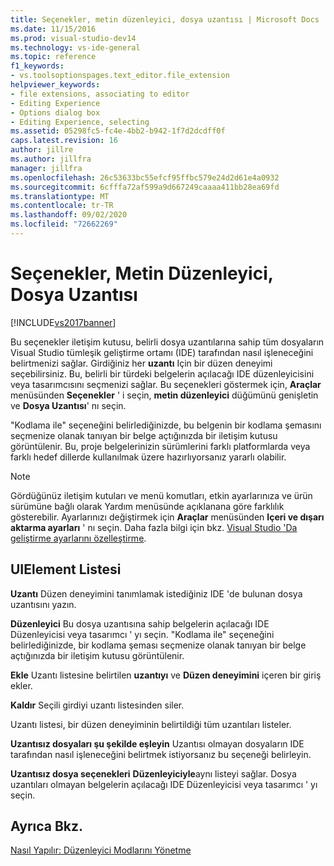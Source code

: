 ```yaml
---
title: Seçenekler, metin düzenleyici, dosya uzantısı | Microsoft Docs
ms.date: 11/15/2016
ms.prod: visual-studio-dev14
ms.technology: vs-ide-general
ms.topic: reference
f1_keywords:
- vs.toolsoptionspages.text_editor.file_extension
helpviewer_keywords:
- file extensions, associating to editor
- Editing Experience
- Options dialog box
- Editing Experience, selecting
ms.assetid: 05298fc5-fc4e-4bb2-b942-1f7d2dcdff0f
caps.latest.revision: 16
author: jillre
ms.author: jillfra
manager: jillfra
ms.openlocfilehash: 26c53633bc55efcf95ffbc579e24d2d61e4a0932
ms.sourcegitcommit: 6cfffa72af599a9d667249caaaa411bb28ea69fd
ms.translationtype: MT
ms.contentlocale: tr-TR
ms.lasthandoff: 09/02/2020
ms.locfileid: "72662269"
---
```

# <a name="options-text-editor-file-extension"></a>Seçenekler, Metin Düzenleyici, Dosya Uzantısı
[!INCLUDE[vs2017banner](../../includes/vs2017banner.md)]

Bu seçenekler iletişim kutusu, belirli dosya uzantılarına sahip tüm dosyaların Visual Studio tümleşik geliştirme ortamı (IDE) tarafından nasıl işleneceğini belirtmenizi sağlar. Girdiğiniz her **uzantı** Için bir düzen deneyimi seçebilirsiniz. Bu, belirli bir türdeki belgelerin açılacağı IDE düzenleyicisini veya tasarımcısını seçmenizi sağlar. Bu seçenekleri göstermek için, **Araçlar** menüsünden **Seçenekler** ' i seçin, **metin düzenleyici** düğümünü genişletin ve **Dosya Uzantısı**' nı seçin.

 "Kodlama ile" seçeneğini belirlediğinizde, bu belgenin bir kodlama şemasını seçmenize olanak tanıyan bir belge açtığınızda bir iletişim kutusu görüntülenir. Bu, proje belgelerinizin sürümlerini farklı platformlarda veya farklı hedef dillerde kullanılmak üzere hazırlıyorsanız yararlı olabilir.

> [!NOTE]
> Gördüğünüz iletişim kutuları ve menü komutları, etkin ayarlarınıza ve ürün sürümüne bağlı olarak Yardım menüsünde açıklanana göre farklılık gösterebilir. Ayarlarınızı değiştirmek için **Araçlar** menüsünden **Içeri ve dışarı aktarma ayarları** ' nı seçin. Daha fazla bilgi için bkz. [Visual Studio 'Da geliştirme ayarlarını özelleştirme](https://msdn.microsoft.com/22c4debb-4e31-47a8-8f19-16f328d7dcd3).

## <a name="uielement-list"></a>UIElement Listesi
 **Uzantı** Düzen deneyimini tanımlamak istediğiniz IDE 'de bulunan dosya uzantısını yazın.

 **Düzenleyici** Bu dosya uzantısına sahip belgelerin açılacağı IDE Düzenleyicisi veya tasarımcı ' yı seçin. "Kodlama ile" seçeneğini belirlediğinizde, bir kodlama şeması seçmenize olanak tanıyan bir belge açtığınızda bir iletişim kutusu görüntülenir.

 **Ekle** Uzantı listesine belirtilen **uzantıyı** ve **Düzen deneyimini** içeren bir giriş ekler.

 **Kaldır** Seçili girdiyi uzantı listesinden siler.

 Uzantı listesi, bir düzen deneyiminin belirtildiği tüm uzantıları listeler.

 **Uzantısız dosyaları şu şekilde eşleyin** Uzantısı olmayan dosyaların IDE tarafından nasıl işleneceğini belirtmek istiyorsanız bu seçeneği belirleyin.

 **Uzantısız dosya seçenekleri** **Düzenleyiciyle**aynı listeyi sağlar. Dosya uzantıları olmayan belgelerin açılacağı IDE Düzenleyicisi veya tasarımcı ' yı seçin.

## <a name="see-also"></a>Ayrıca Bkz.
 [Nasıl Yapılır: Düzenleyici Modlarını Yönetme](../../ide/how-to-manage-editor-modes.md)

